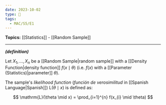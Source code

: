 ```yaml
---
date: 2023-10-02
type: 🧠
tags:
  - MAC/S5/E1
---
```


**Topics:** [[Statistics]] - [[Random Sample]]

---

_**(definition)**_

Let $X_{1}, \dots, X_{n}$ be a [[Random Sample|random sample]] with a [[Density Function|density function]] $f(x \mid \theta)$ (i.e. $f(x)$ with a [[Parameter (Statistics)|parameter]] $\theta$).

The sample's _likelihood function_ (_función de verosimilitud_ in [[Spanish Language|Spanish]]) $\mathrm{L}(\theta \mid x)$ is defined as:

$$
\mathrm{L}(\theta \mid x) = \prod_{i=1}^{n} f(x_{i} \mid \theta)
$$

